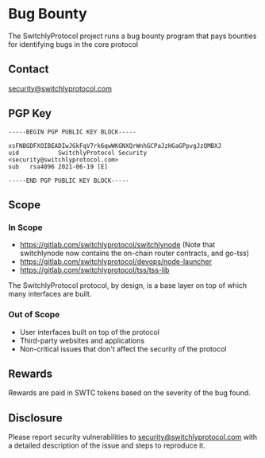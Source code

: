 # Bug Bounty

The SwitchlyProtocol project runs a bug bounty program that pays bounties for identifying bugs in the core protocol

## Contact

security@switchlyprotocol.com

## PGP Key

```
-----BEGIN PGP PUBLIC KEY BLOCK-----

xsFNBGDFXOIBEADIwJGkFqV7rk6qwWKGNXQrWnhGCPaJzHGaGPpvgJzQMBXJ
uid           SwitchlyProtocol Security <security@switchlyprotocol.com>
sub   rsa4096 2021-06-19 [E]

-----END PGP PUBLIC KEY BLOCK-----
```

## Scope

### In Scope

- https://gitlab.com/switchlyprotocol/switchlynode (Note that switchlynode now contains the on-chain router contracts, and go-tss)
- https://gitlab.com/switchlyprotocol/devops/node-launcher
- https://gitlab.com/switchlyprotocol/tss/tss-lib

The SwitchlyProtocol protocol, by design, is a base layer on top of which many interfaces are built.

### Out of Scope

- User interfaces built on top of the protocol
- Third-party websites and applications
- Non-critical issues that don't affect the security of the protocol

## Rewards

Rewards are paid in SWTC tokens based on the severity of the bug found.

## Disclosure

Please report security vulnerabilities to security@switchlyprotocol.com with a detailed description of the issue and steps to reproduce it.
